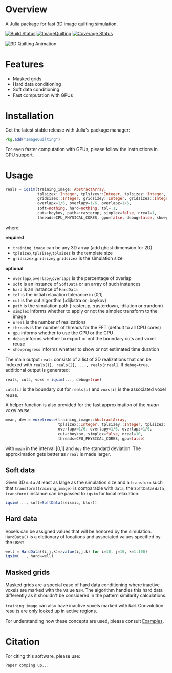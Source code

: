# Overview

A Julia package for fast 3D image quilting simulation.

[![Build Status](https://travis-ci.org/juliohm/ImageQuilting.jl.svg?branch=master)](https://travis-ci.org/juliohm/ImageQuilting.jl)
[![ImageQuilting](http://pkg.julialang.org/badges/ImageQuilting_0.4.svg)](http://pkg.julialang.org/?pkg=ImageQuilting&ver=0.4)
[![Coverage Status](https://coveralls.io/repos/juliohm/ImageQuilting.jl/badge.svg?branch=master)](https://coveralls.io/r/juliohm/ImageQuilting.jl?branch=master)

![3D Quilting Animation](images/quilting.gif)

# Features

- Masked grids
- Hard data conditioning
- Soft data conditioning
- Fast computation with GPUs

# Installation

Get the latest stable release with Julia's package manager:

```julia
Pkg.add("ImageQuilting")
```

For even faster computation with GPUs, please follow the instructions in [GPU support](gpu-support.md).

# Usage

```julia
reals = iqsim(training_image::AbstractArray,
              tplsizex::Integer, tplsizey::Integer, tplsizez::Integer,
              gridsizex::Integer, gridsizey::Integer, gridsizez::Integer;
              overlapx=1/6, overlapy=1/6, overlapz=1/6,
              soft=nothing, hard=nothing, tol=.1,
              cut=:boykov, path=:rasterup, simplex=false, nreal=1,
              threads=CPU_PHYSICAL_CORES, gpu=false, debug=false, showprogress=false)
```

where:

**required**

* `training_image` can be any 3D array (add ghost dimension for 2D)
* `tplsizex`,`tplsizey`,`tplsizez` is the template size
* `gridsizex`,`gridsizey`,`gridsizez` is the simulation size

**optional**

* `overlapx`,`overlapy`,`overlapz` is the percentage of overlap
* `soft` is an instance of `SoftData` or an array of such instances
* `hard` is an instance of `HardData`
* `tol` is the initial relaxation tolerance in (0,1]
* `cut` is the cut algorithm (:dijkstra or :boykov)
* `path` is the simulation path (:rasterup, :rasterdown, :dilation or :random)
* `simplex` informs whether to apply or not the simplex transform to the image
* `nreal` is the number of realizations
* `threads` is the number of threads for the FFT (default to all CPU cores)
* `gpu` informs whether to use the GPU or the CPU
* `debug` informs whether to export or not the boundary cuts and voxel reuse
* `showprogress` informs whether to show or not estimated time duration

The main output `reals` consists of a list of 3D realizations that can be indexed with
`reals[1], reals[2], ..., reals[nreal]`. If `debug=true`, additional output is generated:

```julia
reals, cuts, voxs = iqsim(..., debug=true)
```

`cuts[i]` is the boundary cut for `reals[i]` and `voxs[i]` is the associated voxel reuse.

A helper function is also provided for the fast approximation of the *mean voxel reuse*:

```julia
mean, dev = voxelreuse(training_image::AbstractArray,
                       tplsizex::Integer, tplsizey::Integer, tplsizez::Integer;
                       overlapx=1/6, overlapy=1/6, overlapz=1/6,
                       cut=:boykov, simplex=false, nreal=10,
                       threads=CPU_PHYSICAL_CORES, gpu=false)
```

with `mean` in the interval [0,1] and `dev` the standard deviation. The approximation
gets better as `nreal` is made larger.

## Soft data

Given 3D `data` at least as large as the simulation size and a `transform` such that
`transform(training_image)` is comparable with `data`, the `SoftData(data, transform)`
instance can be passed to `iqsim` for local relaxation:

```julia
iqsim(..., soft=SoftData(seismic, blur))
```

## Hard data

Voxels can be assigned values that will be honored by the simulation. `HardData()` is a dictionary of locations and associated values specified by the user:

```julia
well = HardData((i,j,k)=>value(i,j,k) for i=10, j=10, k=1:100)
iqsim(..., hard=well)
```

## Masked grids

Masked grids are a special case of hard data conditioning where inactive voxels are marked with the value `NaN`. The algorithm handles this hard data differently as it shouldn't be considered in the pattern similarity calculations.

`training_image` can also have inactive voxels marked with `NaN`. Convolution results are only looked up in active regions.

For understanding how these concepts are used, please consult [Examples](examples.md).

# Citation

For citing this software, please use:

```latex
Paper comping up...
```
